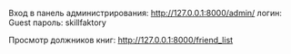 Вход в панель администрирования:
http://127.0.0.1:8000/admin/
логин: Guest
пароль: skillfaktory

Просмотр должников книг:
http://127.0.0.1:8000/friend_list
